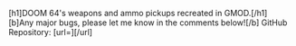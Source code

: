 [h1]DOOM 64's weapons and ammo pickups recreated in GMOD.[/h1]
[b]Any major bugs, please let me know in the comments below![/b]
GitHub Repository: [url=][/url]